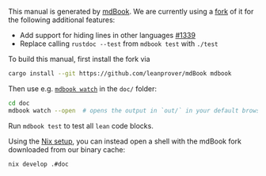 This manual is generated by [mdBook](https://github.com/rust-lang/mdBook). We are currently using a
[fork](https://github.com/leanprover/mdBook) of it for the following additional features:

* Add support for hiding lines in other languages [#1339](https://github.com/rust-lang/mdBook/pull/1339)
* Replace calling `rustdoc --test` from `mdbook test` with `./test`

To build this manual, first install the fork via
```bash
cargo install --git https://github.com/leanprover/mdBook mdbook
```
Then use e.g. [`mdbook watch`](https://rust-lang.github.io/mdBook/cli/watch.html) in the `doc/` folder:
```bash
cd doc
mdbook watch --open  # opens the output in `out/` in your default browser
```

Run `mdbook test` to test all `lean` code blocks.

Using the [Nix setup](make/nix.md), you can instead open a shell with the mdBook fork downloaded from our binary cache:
```bash
nix develop .#doc
```
